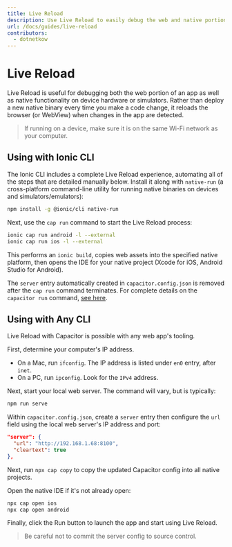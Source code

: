 ```yaml
---
title: Live Reload
description: Use Live Reload to easily debug the web and native portions of an app on a device or simulator.
url: /docs/guides/live-reload
contributors:
  - dotnetkow
---
```


# Live Reload

Live Reload is useful for debugging both the web portion of an app as well as native functionality on device hardware or simulators. Rather than deploy a new native binary every time you make a code change, it reloads the browser (or WebView) when changes in the app are detected.

> If running on a device, make sure it is on the same Wi-Fi network as your computer.

## Using with Ionic CLI

The Ionic CLI includes a complete Live Reload experience, automating all of the steps that are detailed manually below. Install it along with `native-run` (a cross-platform command-line utility for running native binaries on devices and simulators/emulators): 

```bash
npm install -g @ionic/cli native-run
```

Next, use the `cap run` command to start the Live Reload process:

```bash
ionic cap run android -l --external
ionic cap run ios -l --external
```

This performs an `ionic build`, copies web assets into the specified native platform, then opens the IDE for your native project (Xcode for iOS, Android Studio for Android).

The `server` entry automatically created in `capacitor.config.json` is removed after the `cap run` command terminates. For complete details on the `capacitor run` command, [see here](https://ionicframework.com/docs/cli/commands/capacitor-run).


## Using with Any CLI

Live Reload with Capacitor is possible with any web app's tooling.

First, determine your computer's IP address.

- On a Mac, run `ifconfig`. The IP address is listed under `en0` entry, after `inet`.
- On a PC, run `ipconfig`. Look for the `IPv4` address.

Next, start your local web server. The command will vary, but is typically:

```bash
npm run serve
```

Within `capacitor.config.json`, create a `server` entry then configure the `url` field using the local web server's IP address and port:

```json
"server": {
  "url": "http://192.168.1.68:8100",
  "cleartext": true
},
```

Next, run `npx cap copy` to copy the updated Capacitor config into all native projects.

Open the native IDE if it's not already open:

```bash
npx cap open ios
npx cap open android
```

Finally, click the Run button to launch the app and start using Live Reload.

> Be careful not to commit the server config to source control.

